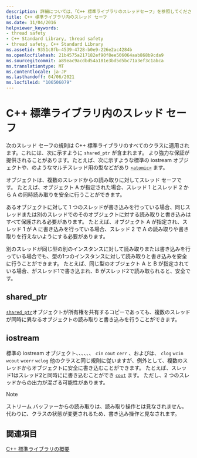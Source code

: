 ```yaml
---
description: 詳細については、「C++ 標準ライブラリのスレッドセーフ」を参照してください。
title: C++ 標準ライブラリ内のスレッド セーフ
ms.date: 11/04/2016
helpviewer_keywords:
- thread safety
- C++ Standard Library, thread safety
- thread safety, C++ Standard Library
ms.assetid: 9351c8fb-4539-4728-b0e9-226e2ac4284b
ms.openlocfilehash: 21b4575a217182ef90f8ee506064aab868b9cda9
ms.sourcegitcommit: a89eac9acdbd54a181e3bd5d5bc71a3ef3c1abca
ms.translationtype: MT
ms.contentlocale: ja-JP
ms.lasthandoff: 04/06/2021
ms.locfileid: "106506079"
---
```

# <a name="thread-safety-in-the-c-standard-library"></a>C++ 標準ライブラリ内のスレッド セーフ

次のスレッド セーフの規則は C++ 標準ライブラリのすべてのクラスに適用されます。これには、次に示すように `shared_ptr` が含まれます。  より強力な保証が提供されることがあります。たとえば、次に示すような標準の iostream オブジェクトや、のようなマルチスレッド用の型などがあり [`<atomic>`](../standard-library/atomic.md) ます。

オブジェクトは、複数のスレッドからの読み取りに対してスレッド セーフです。 たとえば、オブジェクト A が指定された場合、スレッド 1 とスレッド 2 から A の同時読み取りを安全に行うことができます。

あるオブジェクトに対して 1 つのスレッドが書き込みを行っている場合、同じスレッドまたは別のスレッドでのそのオブジェクトに対する読み取りと書き込みはすべて保護される必要があります。 たとえば、オブジェクト A が指定され、スレッド 1 が A に書き込みを行っている場合、スレッド 2 で A の読み取りや書き取りを行えないようにする必要があります。

別のスレッドが同じ型の別のインスタンスに対して読み取りまたは書き込みを行っている場合でも、型の1つのインスタンスに対して読み取りと書き込みを安全に行うことができます。 たとえば、同じ型のオブジェクト A と B が指定されている場合、がスレッド1で書き込まれ、B がスレッド2で読み取られると、安全です。

## <a name="shared_ptr"></a>shared_ptr

[`shared_ptr`](../standard-library/shared-ptr-class.md)オブジェクトが所有権を共有するコピーであっても、複数のスレッドが同時に異なるオブジェクトの読み取りと書き込みを行うことができます。

## <a name="iostream"></a>iostream

標準の iostream オブジェクト、、、、、、 `cin` `cout` `cerr` 、およびは、 `clog` `wcin` `wcout` `wcerr` `wclog` 他のクラスと同じ規則に従いますが、例外として、複数のスレッドからオブジェクトに安全に書き込むことができます。 たとえば、スレッド1はスレッド2と同時にに書き込むことができ [`cout`](../standard-library/iostream.md#cout) ます。 ただし、2 つのスレッドからの出力が混ざる可能性があります。

> [!NOTE]
> ストリーム バッファーからの読み取りは、読み取り操作とは見なされません。 代わりに、クラスの状態が変更されるため、書き込み操作と見なされます。

## <a name="see-also"></a>関連項目

[C++ 標準ライブラリの概要](../standard-library/cpp-standard-library-overview.md)
